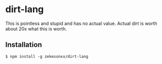 # dirt-lang

This is pointless and stupid and has no actual value.
Actual dirt is worth about 20x what this is worth.

## Installation
`$ npm install -g zekesonxx/dirt-lang`